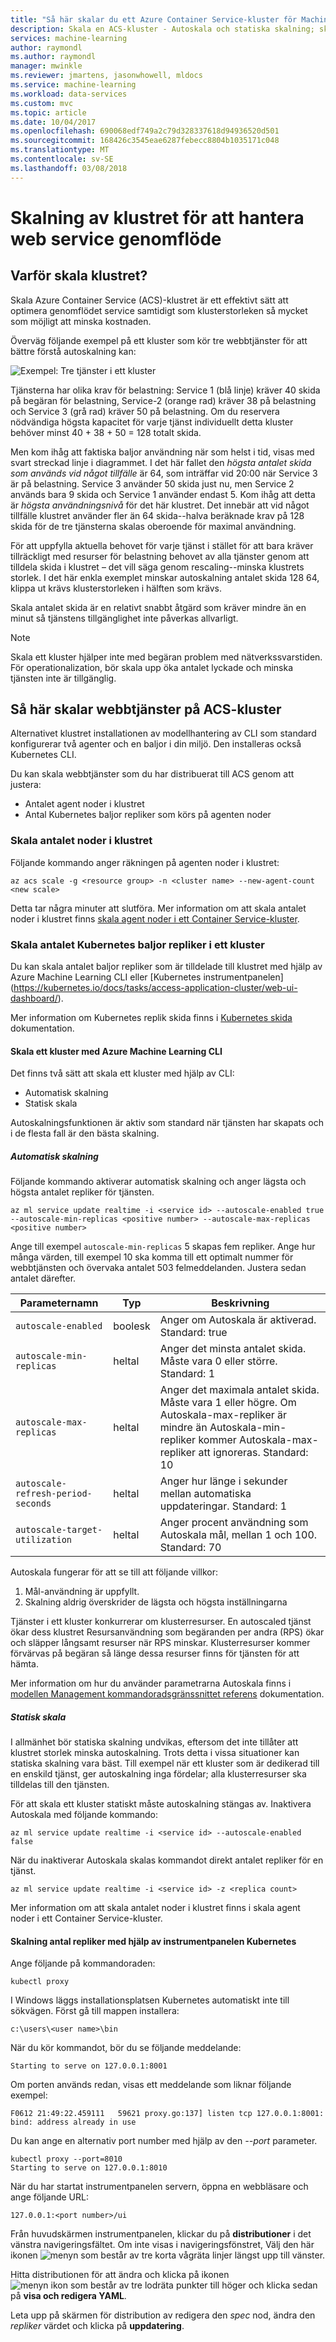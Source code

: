 ```yaml
---
title: "Så här skalar du ett Azure Container Service-kluster för Machine Learning | Microsoft Docs"
description: Skala en ACS-kluster - Autoskala och statiska skalning; skala antalet noder i klustret
services: machine-learning
author: raymondl
ms.author: raymondl
manager: mwinkle
ms.reviewer: jmartens, jasonwhowell, mldocs
ms.service: machine-learning
ms.workload: data-services
ms.custom: mvc
ms.topic: article
ms.date: 10/04/2017
ms.openlocfilehash: 690068edf749a2c79d328337618d94936520d501
ms.sourcegitcommit: 168426c3545eae6287febecc8804b1035171c048
ms.translationtype: MT
ms.contentlocale: sv-SE
ms.lasthandoff: 03/08/2018
---
```

# <a name="scaling-the-cluster-to-manage-web-service-throughput"></a>Skalning av klustret för att hantera web service genomflöde

## <a name="why-scale-the-cluster"></a>Varför skala klustret?

Skala Azure Container Service (ACS)-klustret är ett effektivt sätt att optimera genomflödet service samtidigt som klusterstorleken så mycket som möjligt att minska kostnaden. 

Överväg följande exempel på ett kluster som kör tre webbtjänster för att bättre förstå autoskalning kan:

![Exempel: Tre tjänster i ett kluster](media/how-to-scale-clusters/three-services.png)

Tjänsterna har olika krav för belastning: Service 1 (blå linje) kräver 40 skida på begäran för belastning, Service-2 (orange rad) kräver 38 på belastning och Service 3 (grå rad) kräver 50 på belastning. Om du reservera nödvändiga högsta kapacitet för varje tjänst individuellt detta kluster behöver minst 40 + 38 + 50 = 128 totalt skida.

Men kom ihåg att faktiska baljor användning när som helst i tid, visas med svart streckad linje i diagrammet. I det här fallet den *högsta antalet skida som används vid något tillfälle* är 64, som inträffar vid 20:00 när Service 3 är på belastning. Service 3 använder 50 skida just nu, men Service 2 används bara 9 skida och Service 1 använder endast 5. Kom ihåg att detta är *högsta användningsnivå* för det här klustret. Det innebär att vid något tillfälle klustret använder fler än 64 skida--halva beräknade krav på 128 skida för de tre tjänsterna skalas oberoende för maximal användning.

För att uppfylla aktuella behovet för varje tjänst i stället för att bara kräver tillräckligt med resurser för belastning behovet av alla tjänster genom att tilldela skida i klustret – det vill säga genom rescaling--minska klustrets storlek. I det här enkla exemplet minskar autoskalning antalet skida 128 64, klippa ut krävs klusterstorleken i hälften som krävs.

Skala antalet skida är en relativt snabbt åtgärd som kräver mindre än en minut så tjänstens tillgänglighet inte påverkas allvarligt.

> [!NOTE]
> Skala ett kluster hjälper inte med begäran problem med nätverkssvarstiden. För operationalization, bör skala upp öka antalet lyckade och minska tjänsten inte är tillgänglig. 

## <a name="how-to-scale-web-services-on-your-acs-cluster"></a>Så här skalar webbtjänster på ACS-kluster

Alternativet klustret installationen av modellhantering av CLI som standard konfigurerar två agenter och en baljor i din miljö. Den installeras också Kubernetes CLI.

Du kan skala webbtjänster som du har distribuerat till ACS genom att justera:

* Antalet agent noder i klustret
* Antal Kubernetes baljor repliker som körs på agenten noder

### <a name="scaling-the-number-of-nodes-in-the-cluster"></a>Skala antalet noder i klustret

Följande kommando anger räkningen på agenten noder i klustret:

```
az acs scale -g <resource group> -n <cluster name> --new-agent-count <new scale>
```

Detta tar några minuter att slutföra. Mer information om att skala antalet noder i klustret finns [skala agent noder i ett Container Service-kluster](https://docs.microsoft.com/azure/container-service/container-service-scale).

### <a name="scaling-the-number-of-kubernetes-pod-replicas-in-a-cluster"></a>Skala antalet Kubernetes baljor repliker i ett kluster
 
Du kan skala antalet baljor repliker som är tilldelade till klustret med hjälp av Azure Machine Learning CLI eller [Kubernetes instrumentpanelen] (https://kubernetes.io/docs/tasks/access-application-cluster/web-ui-dashboard/).

Mer information om Kubernetes replik skida finns i [Kubernetes skida](https://kubernetes.io/docs/concepts/workloads/pods/pod/) dokumentation.

#### <a name="scaling-a-cluster-with-the-azure-machine-learning-cli"></a>Skala ett kluster med Azure Machine Learning CLI

Det finns två sätt att skala ett kluster med hjälp av CLI:

- Automatisk skalning
- Statisk skala

Autoskalningsfunktionen är aktiv som standard när tjänsten har skapats och i de flesta fall är den bästa skalning.

##### <a name="autoscale"></a>Automatisk skalning

Följande kommando aktiverar automatisk skalning och anger lägsta och högsta antalet repliker för tjänsten.

```
az ml service update realtime -i <service id> --autoscale-enabled true --autoscale-min-replicas <positive number> --autoscale-max-replicas <positive number>
```

Ange till exempel `autoscale-min-replicas` 5 skapas fem repliker. Ange hur många värden, till exempel 10 ska komma till ett optimalt nummer för webbtjänsten och övervaka antalet 503 felmeddelanden. Justera sedan antalet därefter.


| Parameternamn | Typ | Beskrivning |
|--------------------|--------------------|--------------------|
| `autoscale-enabled` | boolesk | Anger om Autoskala är aktiverad. Standard: true |
| `autoscale-min-replicas` | heltal | Anger det minsta antalet skida. Måste vara 0 eller större. Standard: 1 |
| `autoscale-max-replicas` | heltal | Anger det maximala antalet skida. Måste vara 1 eller högre. Om Autoskala-max-repliker är mindre än Autoskala-min-repliker kommer Autoskala-max-repliker att ignoreras. Standard: 10 |
| `autoscale-refresh-period-seconds` | heltal | Anger hur länge i sekunder mellan automatiska uppdateringar. Standard: 1 |
| `autoscale-target-utilization` | heltal | Anger procent användning som Autoskala mål, mellan 1 och 100. Standard: 70 |

Autoskala fungerar för att se till att följande villkor:

1. Mål-användning är uppfyllt.
2. Skalning aldrig överskrider de lägsta och högsta inställningarna

Tjänster i ett kluster konkurrerar om klusterresurser. En autoscaled tjänst ökar dess klustret Resursanvändning som begäranden per andra (RPS) ökar och släpper långsamt resurser när RPS minskar. Klusterresurser kommer förvärvas på begäran så länge dessa resurser finns för tjänsten för att hämta.

Mer information om hur du använder parametrarna Autoskala finns i [modellen Management kommandoradsgränssnittet referens](model-management-cli-reference.md) dokumentation.

##### <a name="static-scale"></a>Statisk skala

I allmänhet bör statiska skalning undvikas, eftersom det inte tillåter att klustret storlek minska autoskalning. Trots detta i vissa situationer kan statiska skalning vara bäst. Till exempel när ett kluster som är dedikerad till en enskild tjänst, ger autoskalning inga fördelar; alla klusterresurser ska tilldelas till den tjänsten.

För att skala ett kluster statiskt måste autoskalning stängas av. Inaktivera Autoskala med följande kommando:

```
az ml service update realtime -i <service id> --autoscale-enabled false
```

När du inaktiverar Autoskala skalas kommandot direkt antalet repliker för en tjänst.

```
az ml service update realtime -i <service id> -z <replica count>
```
 
Mer information om att skala antalet noder i klustret finns i skala agent noder i ett Container Service-kluster.

#### <a name="scaling-number-of-replicas-using-the-kubernetes-dashboard"></a>Skalning antal repliker med hjälp av instrumentpanelen Kubernetes

Ange följande på kommandoraden:

```
kubectl proxy
```

I Windows läggs installationsplatsen Kubernetes automatiskt inte till sökvägen. Först gå till mappen installera:

```
c:\users\<user name>\bin
```

När du kör kommandot, bör du se följande meddelande:

```
Starting to serve on 127.0.0.1:8001
```

Om porten används redan, visas ett meddelande som liknar följande exempel:

```
F0612 21:49:22.459111   59621 proxy.go:137] listen tcp 127.0.0.1:8001: bind: address already in use
```

Du kan ange en alternativ port number med hjälp av den *--port* parameter.

```
kubectl proxy --port=8010
Starting to serve on 127.0.0.1:8010
```

När du har startat instrumentpanelen servern, öppna en webbläsare och ange följande URL:

```
127.0.0.1:<port number>/ui
```

Från huvudskärmen instrumentpanelen, klickar du på **distributioner** i det vänstra navigeringsfältet. Om inte visas i navigeringsfönstret, Välj den här ikonen ![menyn som består av tre korta vågräta linjer](media/how-to-scale-clusters/icon-hamburger.png) längst upp till vänster.

Hitta distributionen för att ändra och klicka på ikonen ![menyn ikon som består av tre lodräta punkter](media/how-to-scale-clusters/icon-kebab.png) till höger och klicka sedan på **visa och redigera YAML**.

Leta upp på skärmen för distribution av redigera den *spec* nod, ändra den *repliker* värdet och klicka på **uppdatering**.
